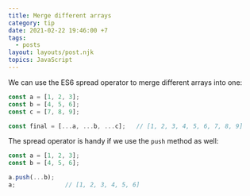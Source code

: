 ```yaml
---
title: Merge different arrays
category: tip
date: 2021-02-22 19:46:00 +7
tags:
  - posts
layout: layouts/post.njk
topics: JavaScript
---
```


We can use the ES6 spread operator to merge different arrays into one:

```js
const a = [1, 2, 3];
const b = [4, 5, 6];
const c = [7, 8, 9];

const final = [...a, ...b, ...c];   // [1, 2, 3, 4, 5, 6, 7, 8, 9]
```

The spread operator is handy if we use the `push` method as well:

```js
const a = [1, 2, 3];
const b = [4, 5, 6];

a.push(...b);
a;              // [1, 2, 3, 4, 5, 6]
```